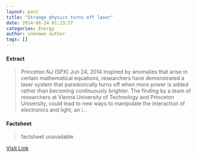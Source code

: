 ```yaml
---
layout: post
title: "Strange physics turns off laser"
date: 2014-06-24 01:23:27
categories: Energy
author: unknown author
tags: []
---
```



#### Extract
>Princeton NJ (SPX) Jun 24, 2014 Inspired by anomalies that arise in certain mathematical equations, researchers have demonstrated a laser system that paradoxically turns off when more power is added rather than becoming continuously brighter. The finding by a team of researchers at Vienna University of Technology and Princeton University, could lead to new ways to manipulate the interaction of electronics and light, an i...

#### Factsheet
>factsheet unavailable

[Visit Link](http://www.spacemart.com/reports/Strange_physics_turns_off_laser_999.html)


